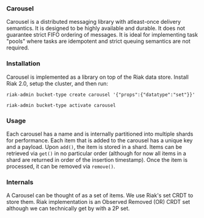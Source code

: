 ### Carousel

Carousel is a distributed messaging library with atleast-once delivery semantics. 
It is designed to be highly available and durable. It does not guarantee strict FIFO ordering of messages. It is ideal for implementing task "pools" where tasks are idempotent and strict queuing semantics are not required. 

### Installation

Carousel is implemented as a library on top of the Riak data store. 
Install Riak 2.0, setup the cluster, and then run:

`riak-admin bucket-type create carousel '{"props":{"datatype":"set"}}'`

`riak-admin bucket-type activate carousel`

### Usage

Each carousel has a name and is internally partitioned into multiple shards for performance. Each item that is added to the carousel has a unique key and a payload. Upon `add()`, the item is stored in a shard. Items can be retrieved via
`get()` in no particular order (although for now all items in a shard are 
returned in order of the insertion timestamp). Once the item is processed, it 
can be removed via `remove()`. 

### Internals

A Carousel can be thought of as a set of items. We use Riak's set CRDT to store them. Riak implementation is an Observed Removed (OR) CRDT set although we can technically get by with a 2P set.